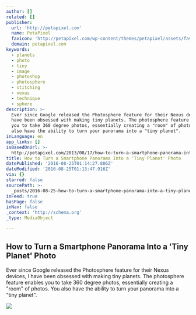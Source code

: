 ```yaml
---
author: []
related: []
publisher:
  url: 'http://petapixel.com'
  name: PetaPixel
  favicon: 'http://petapixel.com/wp-content/themes/petapixel/assets/favicon.ico'
  domain: petapixel.com
keywords:
  - planets
  - photo
  - tiny
  - image
  - photoshop
  - photosphere
  - stitching
  - nexus
  - technique
  - sphere
description: >-
  Ever since Google released the Photosphere feature for their Nexus devices, I
  have been obsessed with making tiny planets. The photosphere feature enables
  you to take 360 degree photos, essentially creating a "room" of photos. You
  also have the ability to turn your panorama into a "tiny planet".
inLanguage: en
app_links: []
isBasedOnUrl: >-
  http://petapixel.com/2013/08/17/how-to-turn-a-smartphone-panorama-into-a-tiny-planet-photo/
title: How to Turn a Smartphone Panorama Into a 'Tiny Planet' Photo
datePublished: '2016-08-25T01:14:27.886Z'
dateModified: '2016-08-25T01:13:47.916Z'
via: {}
starred: false
sourcePath: >-
  _posts/2016-08-25-how-to-turn-a-smartphone-panorama-into-a-tiny-planet-photo.md
inFeed: true
hasPage: false
inNav: false
_context: 'http://schema.org'
_type: MediaObject

---
```

<article style=""><h1>How to Turn a Smartphone Panorama Into a 'Tiny Planet' Photo</h1><p>Ever since Google released the Photosphere feature for their Nexus devices, I have been obsessed with making tiny planets. The photosphere feature enables you to take 360 degree photos, essentially creating a "room" of photos. You also have the ability to turn your panorama into a "tiny planet".</p><img src="http://petapixel.com/assets/uploads/2013/08/Banner.jpg" /></article>